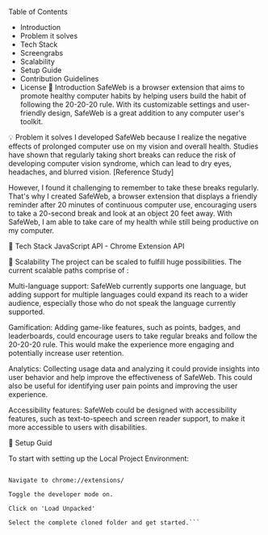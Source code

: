 Table of Contents
- Introduction 
- Problem it solves
- Tech Stack
- Screengrabs
- Scalability
- Setup Guide
- Contribution Guidelines
- License
💙 Introduction
SafeWeb is a browser extension that aims to promote healthy computer habits by helping users build the habit of following the 20-20-20 rule. With its customizable settings and user-friendly design, SafeWeb is a great addition to any computer user's toolkit.

💡 Problem it solves
I developed SafeWeb because I realize the negative effects of prolonged computer use on my vision and overall health. Studies have shown that regularly taking short breaks can reduce the risk of developing computer vision syndrome, which can lead to dry eyes, headaches, and blurred vision. [Reference Study]

However, I found it challenging to remember to take these breaks regularly. That's why I created SafeWeb, a browser extension that displays a friendly reminder after 20 minutes of continuous computer use, encouraging users to take a 20-second break and look at an object 20 feet away. With SafeWeb, I am able to take care of my health while still being productive on my computer.

📍 Tech Stack
  JavaScript API - Chrome Extension API
	
🌺 Scalability
The project can be scaled to fulfill huge possibilities. The current scalable paths comprise of :

Multi-language support: SafeWeb currently supports one language, but adding support for multiple languages could expand its reach to a wider audience, especially those who do not speak the language currently supported.

Gamification: Adding game-like features, such as points, badges, and leaderboards, could encourage users to take regular breaks and follow the 20-20-20 rule. This would make the experience more engaging and potentially increase user retention.

Analytics: Collecting usage data and analyzing it could provide insights into user behavior and help improve the effectiveness of SafeWeb. This could also be useful for identifying user pain points and improving the user experience.

Accessibility features: SafeWeb could be designed with accessibility features, such as text-to-speech and screen reader support, to make it more accessible to users with disabilities.

🔨 Setup Guid

To start with setting up the Local Project Environment:

```git clone https://github.com/gagan-guptas/gdsc-exc

Navigate to chrome://extensions/

Toggle the developer mode on.

Click on 'Load Unpacked'

Select the complete cloned folder and get started.```
